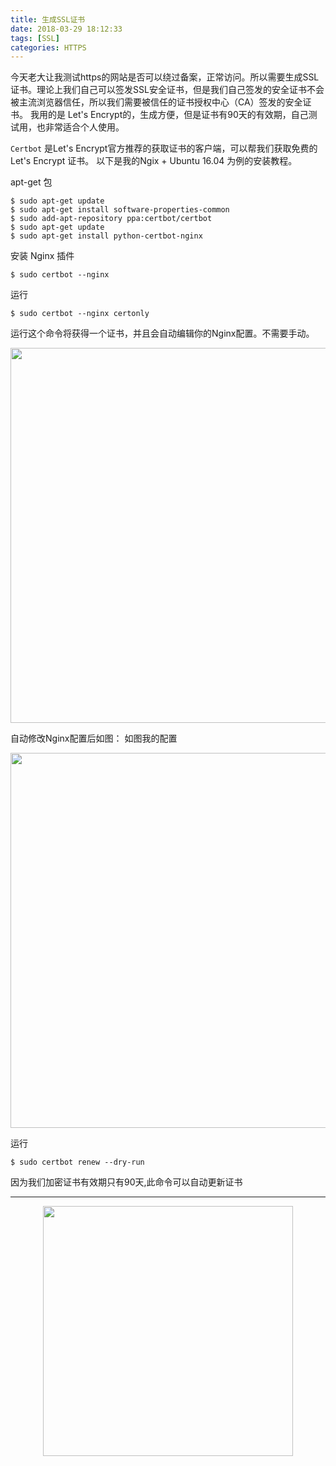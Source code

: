 ```yaml
---
title: 生成SSL证书
date: 2018-03-29 18:12:33
tags: [SSL]
categories: HTTPS
---
```


今天老大让我测试https的网站是否可以绕过备案，正常访问。所以需要生成SSL证书。理论上我们自己可以签发SSL安全证书，但是我们自己签发的安全证书不会被主流浏览器信任，所以我们需要被信任的证书授权中心（CA）签发的安全证书。 我用的是 Let's Encrypt的，生成方便，但是证书有90天的有效期，自己测试用，也非常适合个人使用。

<!-- more -->

`Certbot` 是Let's Encrypt官方推荐的获取证书的客户端，可以帮我们获取免费的Let's Encrypt 证书。
以下是我的Ngix + Ubuntu 16.04 为例的安装教程。

 apt-get 包
 ```
$ sudo apt-get update
$ sudo apt-get install software-properties-common
$ sudo add-apt-repository ppa:certbot/certbot
$ sudo apt-get update
$ sudo apt-get install python-certbot-nginx 
 ```
安装 Nginx 插件
```
$ sudo certbot --nginx
```
运行
```
$ sudo certbot --nginx certonly
```

运行这个命令将获得一个证书，并且会自动编辑你的Nginx配置。不需要手动。

<center><img src="http://ofstpx613.bkt.clouddn.com/1522314525.jpg" width="600" ></center>


自动修改Nginx配置后如图：
如图我的配置
<center><img src="http://ofstpx613.bkt.clouddn.com/15223155421.jpg" width="600" ></center>


运行
```
$ sudo certbot renew --dry-run
```
因为我们加密证书有效期只有90天,此命令可以自动更新证书

---- 

<center><img src="http://ofstpx613.bkt.clouddn.com/dog_dribbble.gif" width="400" ></center>
